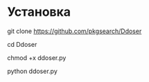 # Установка
git clone https://github.com/pkgsearch/Ddoser


 
cd Ddoser


chmod +x ddoser.py


python ddoser.py
